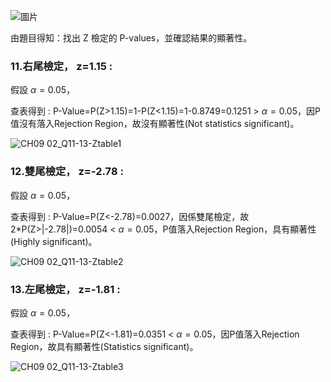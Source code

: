 ![圖片](https://github.com/user-attachments/assets/fce57384-6948-46d0-8c23-a673cac7444e)

 
由題目得知：找出 Z 檢定的 P-values，並確認結果的顯著性。

### 11.右尾檢定， z=1.15 :  

假設 $\alpha = 0.05$，  

查表得到 : P-Value=P(Z>1.15)=1-P(Z<1.15)=1-0.8749=0.1251 > $\alpha = 0.05$，因P值沒有落入Rejection Region，故沒有顯著性(Not statistics significant)。

![CH09 02_Q11-13-Ztable1](https://github.com/user-attachments/assets/11521c91-b58b-4ee6-bb69-781116fef373)


### 12.雙尾檢定， z=-2.78 :  

假設 $\alpha = 0.05$， 

查表得到 : P-Value=P(Z<-2.78)=0.0027，因係雙尾檢定，故2*P(Z>|-2.78|)=0.0054 < $\alpha = 0.05$，P值落入Rejection Region，具有顯著性(Highly significant)。

![CH09 02_Q11-13-Ztable2](https://github.com/user-attachments/assets/f74c837a-a795-4435-8067-985bdab8c4c6)


### 13.左尾檢定， z=-1.81 :  

假設 $\alpha = 0.05$， 

查表得到 : P-Value=P(Z<-1.81)=0.0351 < $\alpha = 0.05$，因P值落入Rejection Region，故具有顯著性(Statistics significant)。

![CH09 02_Q11-13-Ztable3](https://github.com/user-attachments/assets/003f1fb0-f53d-4e85-8a3e-4d86b629d026)
